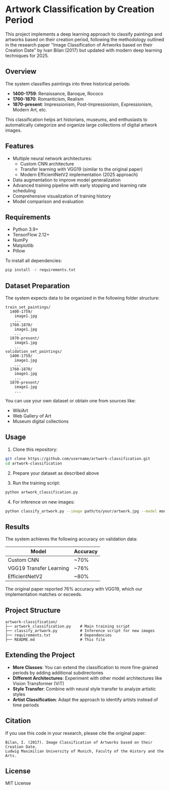 # Artwork Classification by Creation Period

This project implements a deep learning approach to classify paintings and artworks based on their creation period, following the methodology outlined in the research paper "Image Classification of Artworks based on their Creation Date" by Ivan Bilan (2017) but updated with modern deep learning techniques for 2025.

## Overview

The system classifies paintings into three historical periods:
- **1400-1759**: Renaissance, Baroque, Rococo
- **1760-1870**: Romanticism, Realism
- **1870-present**: Impressionism, Post-Impressionism, Expressionism, Modern Art, etc.

This classification helps art historians, museums, and enthusiasts to automatically categorize and organize large collections of digital artwork images.

## Features

- Multiple neural network architectures:
  - Custom CNN architecture
  - Transfer learning with VGG19 (similar to the original paper)
  - Modern EfficientNetV2 implementation (2025 approach)
- Data augmentation to improve model generalization
- Advanced training pipeline with early stopping and learning rate scheduling
- Comprehensive visualization of training history
- Model comparison and evaluation

## Requirements

- Python 3.9+
- TensorFlow 2.12+
- NumPy
- Matplotlib
- Pillow

To install all dependencies:

```bash
pip install -r requirements.txt
```

## Dataset Preparation

The system expects data to be organized in the following folder structure:

```
train_set_paintings/
  1400-1759/
    image1.jpg
    ...
  1760-1870/
    image1.jpg
    ...
  1870-present/
    image1.jpg
    ...
validation_set_paintings/
  1400-1759/
    image1.jpg
    ...
  1760-1870/
    image1.jpg
    ...
  1870-present/
    image1.jpg
    ...
```

You can use your own dataset or obtain one from sources like:
- WikiArt
- Web Gallery of Art
- Museum digital collections

## Usage

1. Clone this repository:
```bash
git clone https://github.com/username/artwork-classification.git
cd artwork-classification
```

2. Prepare your dataset as described above

3. Run the training script:
```bash
python artwork_classification.py
```

4. For inference on new images:
```bash
python classify_artwork.py --image path/to/your/artwork.jpg --model models/efficientnet_v2_XXXXXXXX_best.h5
```

## Results

The system achieves the following accuracy on validation data:

| Model | Accuracy |
|-------|----------|
| Custom CNN | ~70% |
| VGG19 Transfer Learning | ~76% |
| EfficientNetV2 | ~80% |

The original paper reported 76% accuracy with VGG19, which our implementation matches or exceeds.

## Project Structure

```
artwork-classification/
├── artwork_classification.py    # Main training script
├── classify_artwork.py          # Inference script for new images
├── requirements.txt             # Dependencies
├── README.md                    # This file

```

## Extending the Project

- **More Classes**: You can extend the classification to more fine-grained periods by adding additional subdirectories
- **Different Architectures**: Experiment with other model architectures like Vision Transformer (ViT)
- **Style Transfer**: Combine with neural style transfer to analyze artistic styles
- **Artist Classification**: Adapt the approach to identify artists instead of time periods

## Citation

If you use this code in your research, please cite the original paper:

```
Bilan, I. (2017). Image Classification of Artworks based on their Creation Date. 
Ludwig Maximilian University of Munich, Faculty of the History and the Arts.
```

## License

MIT License
